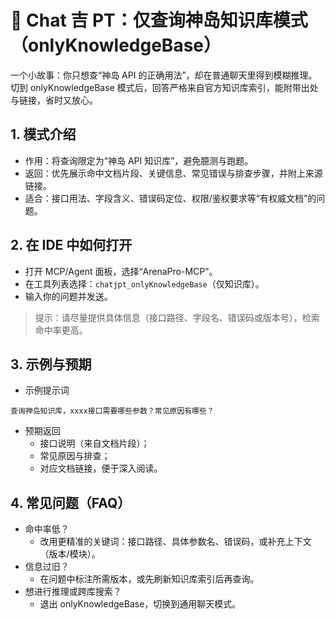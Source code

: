 # 💬 Chat 吉 PT：仅查询神岛知识库模式（onlyKnowledgeBase）

一个小故事：你只想查“神岛 API 的正确用法”，却在普通聊天里得到模糊推理。切到 onlyKnowledgeBase 模式后，回答严格来自官方知识库索引，能附带出处与链接，省时又放心。

## 1. 模式介绍

- 作用：将查询限定为“神岛 API 知识库”，避免臆测与跑题。
- 返回：优先展示命中文档片段、关键信息、常见错误与排查步骤，并附上来源链接。
- 适合：接口用法、字段含义、错误码定位、权限/鉴权要求等“有权威文档”的问题。

## 2. 在 IDE 中如何打开

- 打开 MCP/Agent 面板，选择“ArenaPro-MCP”。
- 在工具列表选择：`chatjpt_onlyKnowledgeBase`（仅知识库）。
- 输入你的问题并发送。

> 提示：请尽量提供具体信息（接口路径、字段名、错误码或版本号），检索命中率更高。

## 3. 示例与预期

- 示例提示词

```text
查询神岛知识库，xxxx接口需要哪些参数？常见原因有哪些？
```

- 预期返回
  - 接口说明（来自文档片段）；
  - 常见原因与排查；
  - 对应文档链接，便于深入阅读。

## 4. 常见问题（FAQ）

- 命中率低？
  - 改用更精准的关键词：接口路径、具体参数名、错误码，或补充上下文（版本/模块）。
- 信息过旧？
  - 在问题中标注所需版本，或先刷新知识库索引后再查询。
- 想进行推理或跨库搜索？
  - 退出 onlyKnowledgeBase，切换到通用聊天模式。
